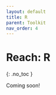```yaml
---
layout: default
title: R
parent: Toolkit
nav_order: 4
---
```


# Reach: R
{: .no_toc }

Coming soon!